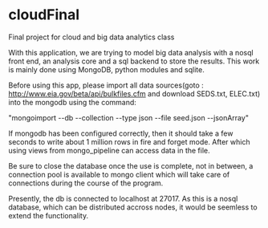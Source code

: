cloudFinal
==========

Final project for cloud and big data analytics class


With this application, we are trying to model big data analysis with a nosql front end, an analysis core and a sql backend
to store the results. This work is mainly done using MongoDB, python modules and sqlite.

Before using this app, please import all data sources(goto : http://www.eia.gov/beta/api/bulkfiles.cfm and download SEDS.txt, ELEC.txt) into the mongodb using the command:

"mongoimport --db <db-name> --collection <coll-name> --type json --file seed.json --jsonArray"

If mongodb has been configured correctly, then it should take a few seconds to write
about 1 million rows in fire and forget mode. After which using views from mongo_pipeline can
access data in the file.

Be sure to close the database once the use is complete, not in between, a connection pool
is available to mongo client which will take care of connections during the course of the program.

Presently, the db is connected to localhost at 27017. As this is  a nosql database, which can be distributed
accross nodes, it would be seemless to extend the functionality.
